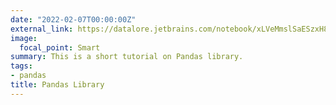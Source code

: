 ```yaml
---
date: "2022-02-07T00:00:00Z"
external_link: https://datalore.jetbrains.com/notebook/xLVeMmslSaESzxH8AIwH4n/9PTT5B6alpYC5wKM5elMfO/
image:
  focal_point: Smart
summary: This is a short tutorial on Pandas library.
tags:
- pandas
title: Pandas Library
---
```

